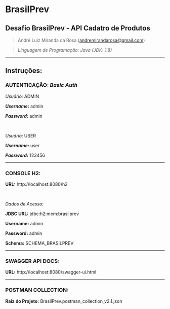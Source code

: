 # BrasilPrev
## Desafio BrasilPrev - API Cadatro de Produtos

> André Luiz Miranda da Rosa (andremirandarosa@gmail.com)

>*Linguagem de Programação: Java (JDK: 1.8)*

------------

## Instruções:

### AUTENTICAÇÃO: *Basic Auth*


*Usuário:* ADMIN

***Username:*** admin

***Password:*** admin

<br>

*Usuário:* USER

***Username:*** user

***Password:*** 123456

------------

### CONSOLE H2:

**URL:** http://localhost:8080/h2

<br>

*Dados de Acesso:*

**JDBC URL:** jdbc:h2:mem:brasilprev

**Username:** admin

**Password:** admin

**Schema:** SCHEMA_BRASILPREV

------------

### SWAGGER API DOCS:


**URL:** http://localhost:8080/swagger-ui.html

------------

### POSTMAN  COLLECTION:

**Raiz do Projeto:** BrasilPrev.postman_collection_v2.1.json
